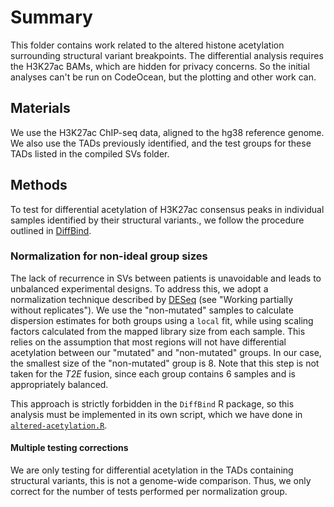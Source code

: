 # Summary

This folder contains work related to the altered histone acetylation surrounding structural variant breakpoints.
The differential analysis requires the H3K27ac BAMs, which are hidden for privacy concerns.
So the initial analyses can't be run on CodeOcean, but the plotting and other work can.

## Materials

We use the H3K27ac ChIP-seq data, aligned to the hg38 reference genome.
We also use the TADs previously identified, and the test groups for these TADs listed in the compiled SVs folder.

## Methods

To test for differential acetylation of H3K27ac consensus peaks in individual samples identified by their structural variants., we follow the procedure outlined in [DiffBind](https://www.bioconductor.org/packages/release/bioc/vignettes/DiffBind/inst/doc/DiffBind.pdf).

### Normalization for non-ideal group sizes

The lack of recurrence in SVs between patients is unavoidable and leads to unbalanced experimental designs.
To address this, we adopt a normalization technique described by [DESeq](https://bioconductor.org/packages/release/bioc/vignettes/DESeq/inst/doc/DESeq.pdf) (see "Working partially without replicates").
We use the "non-mutated" samples to calculate dispersion estimates for both groups using a `local` fit, while using scaling factors calculated from the mapped library size from each sample.
This relies on the assumption that most regions will not have differential acetylation between our "mutated" and "non-mutated" groups.
In our case, the smallest size of the "non-mutated" group is 8.
Note that this step is not taken for the _T2E_ fusion, since each group contains 6 samples and is appropriately balanced.

This approach is strictly forbidden in the `DiffBind` R package, so this analysis must be implemented in its own script, which we have done in [`altered-acetylation.R`](altered-acetylation.R).

#### Multiple testing corrections

We are only testing for differential acetylation in the TADs containing structural variants, this is not a genome-wide comparison.
Thus, we only correct for the number of tests performed per normalization group.
